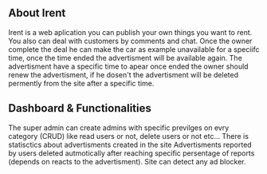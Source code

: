 ## About Irent

Irent is a web aplication you can publish your own things you want to rent. You also can deal with customers by comments and chat.
Once the owner complete the deal he can make the car as example unavailable for a speciifc time, once the time ended the advertisment will be available again.
The advertisment have a specific time to apear once ended the owner should renew the advertisment, if he dosen't the advertisment will be deleted permently from the site after a specific time.

## Dashboard & Functionalities
The super admin can create admins with specific previlges on evry category (CRUD) like read users or not, delete users or not etc...
There is statisctics about advertisments created in the site
Advertisments reported by users deleted autmotically after reaching specific persentage of reports (depends on reacts to the advertisment).
Site can detect any ad blocker.
